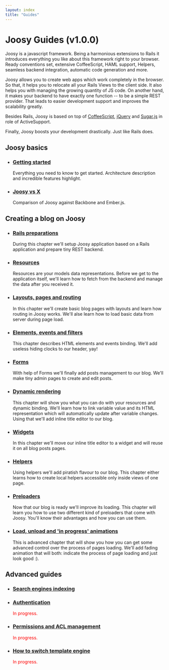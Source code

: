 ```yaml
---
layout: index
title: "Guides"
---
```


# Joosy Guides (v1.0.0)

Joosy is a javascript framework. Being a harmonious extensions to Rails it introduces everything you like about this framework right to your browser. Ready conventions set, extensive CoffeeScript, HAML support, Helpers, seamless backend integration, automatic code generation and more.

Joosy allows you to create web apps which work completely in the browser. So that, it helps you to relocate all your Rails Views to the client side. It also helps you with managing the growing quantity of JS code. On another hand, it makes your backend to have exactly one function --  to be a simple REST provider. That leads to easier development support and improves the scalability greatly.

Besides Rails, Joosy is based on top of [CoffeeScript](http://coffeescript.org/), [jQuery](http://jquery.com/) and [Sugar.js](http://sugarjs.com/) in role of ActiveSupport.

Finally, Joosy boosts your development drastically. Just like Rails does.

## Joosy basics

* ### [Getting started](guides/basics/getting-started.html)

  Everything you need to know to get started. Architecture description and incredible features highlight.

* ### [Joosy vs X](guides/basics/joosy-vs-x.html)

  Comparison of Joosy against Backbone and Ember.js.

## Creating a blog on Joosy

* ### [Rails preparations](guides/blog/rails-preparations.html)

  During this chapter we'll setup Joosy application based on a Rails application and prepare tiny REST backend.

* ### [Resources](guides/blog/resources.html)

  Resources are your models data representations. Before we get to the application itself, we'll learn how to fetch
  from the backend and manage the data after you received it.

* ### [Layouts, pages and routing](guides/blog/layouts-pages-and-routing.html)

  In this chapter we'll create basic blog pages with layouts and learn how routing in Joosy works. We'll alse learn how to load basic data from server during page load.

* ### [Elements, events and filters](guides/blog/elements-events-and-filters.html)

  This chapter describes HTML elements and events binding. We'll add useless hiding clocks to our header, yay!

* ### [Forms](guides/blog/forms.html)

  With help of Forms we'll finally add posts management to our blog. We'll make tiny admin pages to create and edit posts.

* ### [Dynamic rendering](guides/blog/dynamic-rendering.html)

  This chapter will show you what you can do with your resources and dynamic binding. We'll learn how to link variable value and its HTML representation which will automatically update after variable changes. Using that we'll add inline title editor to our blog.

* ### [Widgets](guides/blog/widgets.html)

  In this chapter we'll move our inline title editor to a widget and will reuse it on all blog posts pages.

* ### [Helpers](guides/blog/helpers.html)

  Using helpers we'll add piratish flavour to our blog. This chapter either learns how to create local helpers accessible only inside views of one page.

* ### [Preloaders](guides/blog/preloaders.html)

  Now that our blog is ready we'll improve its loading. This chapter will learn you how to use two different kind of preloaders that come with Joosy. You'll know their advantages and how you can use them.

* ### [Load, unload and 'in progress' animations](guides/blog/load-unload-and-in-progress-animations.html)

  This is advanced chapter that will show you how you can get some advanced control over the process of pages loading. We'll add fading animation that will both: indicate the process of page loading and just look good :).

## Advanced guides

* ### [Search engines indexing](guides/advanced/search-engines-indexing.html)

* ### [Authentication](guides/advanced/authentication.html)

  <span style="color:red">In progress.</span>

* ### [Permissions and ACL management](guides/advanced/permissions-and-acl.html)

  <span style="color:red">In progress.</span>

* ### [How to switch template engine](guides/advanced/how-to-switch-template-engine.html)

  <span style="color:red">In progress.</span>
